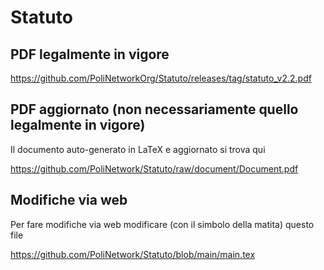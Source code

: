 # Statuto
## PDF legalmente in vigore

https://github.com/PoliNetworkOrg/Statuto/releases/tag/statuto_v2.2.pdf

## PDF aggiornato (non necessariamente quello legalmente in vigore)

Il documento auto-generato in LaTeX e aggiornato si trova qui

https://github.com/PoliNetwork/Statuto/raw/document/Document.pdf

## Modifiche via web

Per fare modifiche via web modificare (con il simbolo della matita) questo file

https://github.com/PoliNetwork/Statuto/blob/main/main.tex
